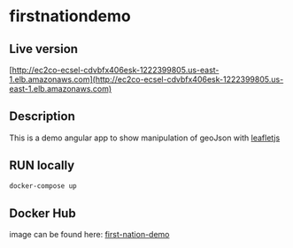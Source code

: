 # firstnationdemo

## Live version

[http://ec2co-ecsel-cdvbfx406esk-1222399805.us-east-1.elb.amazonaws.com](http://ec2co-ecsel-cdvbfx406esk-1222399805.us-east-1.elb.amazonaws.com)

## Description

This is a demo angular app to show manipulation of geoJson with [leafletjs](https://leafletjs.com/)

## RUN locally

```bash
docker-compose up
```

## Docker Hub

image can be found here: [first-nation-demo](https://hub.docker.com/r/ajknights/first-nation-demo)

